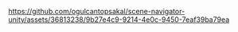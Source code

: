

https://github.com/ogulcantopsakal/scene-navigator-unity/assets/36813238/9b27e4c9-9214-4e0c-9450-7eaf39ba79ea

